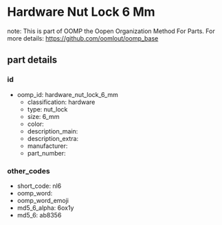 # Hardware Nut Lock 6 Mm  

note: This is part of OOMP the Oopen Organization Method For Parts. For more details: https://github.com/oomlout/oomp_base

##  part details





### id
* oomp_id: hardware_nut_lock_6_mm
  * classification: hardware
  * type: nut_lock
  * size: 6_mm
  * color: 
  * description_main: 
  * description_extra: 
  * manufacturer: 
  * part_number: 

### other_codes
* short_code: nl6
* oomp_word: 
* oomp_word_emoji 
* md5_6_alpha: 6ox1y
* md5_6: ab8356